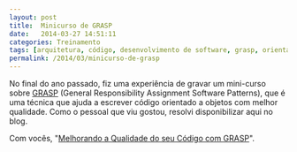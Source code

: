 ```yaml
---
layout: post
title:  Minicurso de GRASP
date:   2014-03-27 14:51:11
categories: Treinamento
tags: [arquitetura, código, desenvolvimento de software, grasp, orientado a objetos, software design]
permalink: /2014/03/minicurso-de-grasp
---
```


No final do ano passado, fiz uma experiência de gravar um mini-curso sobre [GRASP](http://en.wikipedia.org/wiki/GRASP_(object-oriented_design) "GRASP") (General Responsibility Assignment Software Patterns), que é uma técnica que ajuda a escrever código orientado a objetos com melhor qualidade. Como o pessoal que viu gostou, resolvi disponibilizar aqui no blog.

Com vocês, "[Melhorando a Qualidade do seu Código com GRASP](http://borba.blog.br/minicurso-grasp/ "Melhorando a Qualidade do seu Código com GRASP")".
